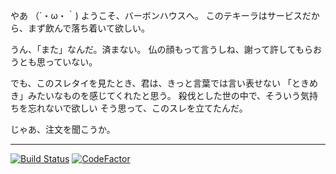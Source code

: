 やあ （´・ω・｀)
ようこそ、バーボンハウスへ。
このテキーラはサービスだから、まず飲んで落ち着いて欲しい。

うん、「また」なんだ。済まない。
仏の顔もって言うしね、謝って許してもらおうとも思っていない。

でも、このスレタイを見たとき、君は、きっと言葉では言い表せない
「ときめき」みたいなものを感じてくれたと思う。
殺伐とした世の中で、そういう気持ちを忘れないで欲しい
そう思って、このスレを立てたんだ。

じゃあ、注文を聞こうか。

------------------------

[![Build Status](https://travis-ci.com/makowis/okayama-underground.svg?branch=master)](https://travis-ci.com/makowis/okayama-underground)
[![CodeFactor](https://www.codefactor.io/repository/github/makowis/okayama-underground/badge)](https://www.codefactor.io/repository/github/makowis/okayama-underground)
